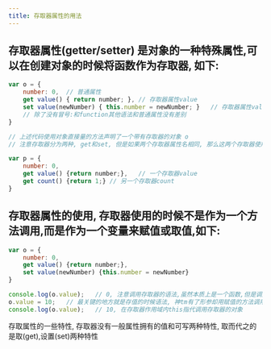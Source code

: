 ```yaml
---
title: 存取器属性的用法
---
```


## 存取器属性(getter/setter) 是对象的一种特殊属性,可以在创建对象的时候将函数作为存取器, 如下:
```javascript
var o = {
	number: 0,	// 普通属性
	get value() { return number; },	// 存取器属性value
	set value(newNumber) { this.number = newNumber; }	// 存取器属性value
	// 除了没有冒号:和function其他语法和普通属性没有差别
}

// 上述代码使用对象直接量的方法声明了一个带有存取器的对象 o 
// 注意存取器分为两种, get和set, 但是如果两个存取器属性名相同, 那么这两个存取器使用一个属性名进行操作

var p = {
	number: 0,
	get value() {return number;},	// 一个存取器value
	get count() {return 1;}	// 另一个存取器count
}
```

## 存取器属性的使用, 存取器使用的时候不是作为一个方法调用,而是作为一个变量来赋值或取值,如下:
```javascript
var o = {
	number: 0,
	get value() {return number;},
	set value(newNumber) {this.number = newNumber}
}

console.log(o.value);	// 0, 注意调用存取器的语法,虽然本质上是一个函数,但是调用的时候是作为一个变量来调用的
o.value = 10;	// 最关键的地方就是存值的时候语法, 神tm有了形参却用赋值的方法调用
console.log(o.value);	// 10, 在存取器作用域内this指代调用存取器的对象
```

存取属性的一些特性, 存取器没有一般属性拥有的值和可写两种特性, 取而代之的是取(get),设置(set)两种特性
